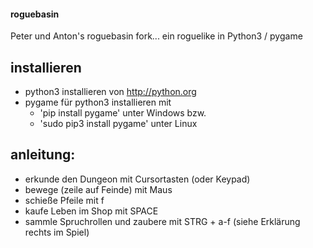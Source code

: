 #### roguebasin 

Peter und Anton's roguebasin fork...
ein roguelike in Python3 / pygame

## installieren
 * python3 installieren von http://python.org
 * pygame für python3 installieren mit 
   * 'pip install pygame' unter Windows  bzw.
   * 'sudo pip3 install pygame' unter Linux
   

## anleitung:

  * erkunde den Dungeon mit Cursortasten (oder Keypad)
  * bewege (zeile auf Feinde) mit Maus
  * schieße Pfeile mit f
  * kaufe Leben im Shop mit SPACE
  * sammle Spruchrollen und zaubere mit STRG + a-f (siehe Erklärung rechts im Spiel)
  
  
